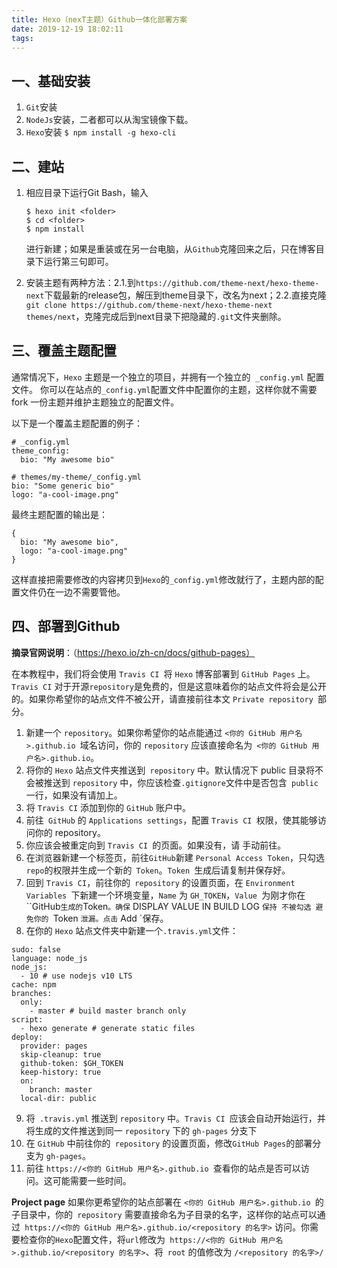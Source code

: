 ```yaml
---
title: Hexo（nexT主题）Github一体化部署方案
date: 2019-12-19 18:02:11
tags:
---
```


## 一、基础安装

1. `Git`安装
2. `NodeJs`安装，二者都可以从淘宝镜像下载。
3. `Hexo`安装
   `$ npm install -g hexo-cli`

## 二、建站

1. 相应目录下运行Git Bash，输入

   ```
   $ hexo init <folder>
   $ cd <folder>
   $ npm install
   ```

   进行新建；如果是重装或在另一台电脑，从`Github`克隆回来之后，只在博客目录下运行第三句即可。

2. 安装主题有两种方法：2.1.到`https://github.com/theme-next/hexo-theme-next`下载最新的release包，解压到theme目录下，改名为next；2.2.直接克隆`git clone https://github.com/theme-next/hexo-theme-next themes/next`，克隆完成后到next目录下把隐藏的`.git`文件夹删除。

## 三、覆盖主题配置
通常情况下，`Hexo` 主题是一个独立的项目，并拥有一个独立的` _config.yml` 配置文件。
你可以在站点的` _config.yml `配置文件中配置你的主题，这样你就不需要 fork 一份主题并维护主题独立的配置文件。

以下是一个覆盖主题配置的例子：

```
# _config.yml
theme_config:
  bio: "My awesome bio"
```

```
# themes/my-theme/_config.yml
bio: "Some generic bio"
logo: "a-cool-image.png"
```

最终主题配置的输出是：

```
{
  bio: "My awesome bio",
  logo: "a-cool-image.png"
}
```

这样直接把需要修改的内容拷贝到`Hexo`的`_config.yml`修改就行了，主题内部的配置文件仍在一边不需要管他。

## 四、部署到Github

**摘录官网说明**：（https://hexo.io/zh-cn/docs/github-pages）

在本教程中，我们将会使用 `Travis CI `将 `Hexo` 博客部署到 `GitHub Pages` 上。`Travis CI` 对于开源` repository `是免费的，但是这意味着你的站点文件将会是公开的。如果你希望你的站点文件不被公开，请直接前往本文 `Private repository `部分。

1. 新建一个 `repository`。如果你希望你的站点能通过 `<你的 GitHub 用户名>.github.io `域名访问，你的 `repository` 应该直接命名为` <你的 GitHub 用户名>.github.io`。
2. 将你的 `Hexo` 站点文件夹推送到` repository` 中。默认情况下 public 目录将不会被推送到 `repository` 中，你应该检查` .gitignore `文件中是否包含` public` 一行，如果没有请加上。
3. 将 `Travis CI` 添加到你的 `GitHub` 账户中。
4. 前往` GitHub` 的 `Applications settings`，配置 `Travis CI `权限，使其能够访问你的 repository。
5. 你应该会被重定向到 `Travis CI `的页面。如果没有，请 手动前往。
6. 在浏览器新建一个标签页，前往` GitHub `新建 `Personal Access Token`，只勾选` repo `的权限并生成一个新的` Token`。`Token `生成后请复制并保存好。
7. 回到 `Travis CI`，前往你的` repository` 的设置页面，在 `Environment Variables `下新建一个环境变量，`Name` 为 `GH_TOKEN`，`Value `为刚才你在 ``GitHub` 生成的 `Token`。确保` DISPLAY VALUE IN BUILD LOG `保持 不被勾选 避免你的 `Token `泄漏。点击` Add `保存。
8. 在你的 `Hexo` 站点文件夹中新建一个` .travis.yml `文件：

```
sudo: false
language: node_js
node_js:
  - 10 # use nodejs v10 LTS
cache: npm
branches:
  only:
    - master # build master branch only
script:
  - hexo generate # generate static files
deploy:
  provider: pages
  skip-cleanup: true
  github-token: $GH_TOKEN
  keep-history: true
  on:
    branch: master
  local-dir: public
```

9. 将` .travis.yml` 推送到 `repository` 中。`Travis CI `应该会自动开始运行，并将生成的文件推送到同一 `repository` 下的 `gh-pages` 分支下
10. 在 `GitHub` 中前往你的` repository` 的设置页面，修改` GitHub Pages `的部署分支为 `gh-pages`。
11. 前往 `https://<你的 GitHub 用户名>.github.io `查看你的站点是否可以访问。这可能需要一些时间。

**Project page**
如果你更希望你的站点部署在 `<你的 GitHub 用户名>.github.io `的子目录中，你的` repository` 需要直接命名为子目录的名字，这样你的站点可以通过` https://<你的 GitHub 用户名>.github.io/<repository 的名字>` 访问。你需要检查你的` Hexo `配置文件，将` url `修改为` https://<你的 GitHub 用户名>.github.io/<repository 的名字>`、将` root` 的值修改为 `/<repository 的名字>/`

